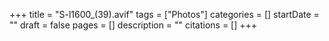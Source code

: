 +++
title = "S-l1600_(39).avif"
tags = ["Photos"]
categories = []
startDate = ""
draft = false
pages = []
description = ""
citations = []
+++
